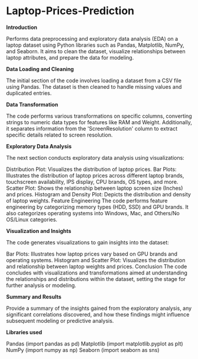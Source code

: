 # Laptop-Prices-Prediction
**Introduction**

Performs data preprocessing and exploratory data analysis (EDA) on a laptop dataset using Python libraries such as Pandas, Matplotlib, NumPy, and Seaborn. It aims to clean the dataset, visualize relationships between laptop attributes, and prepare the data for modeling.

**Data Loading and Cleaning**

The initial section of the code involves loading a dataset from a CSV file using Pandas. The dataset is then cleaned to handle missing values and duplicated entries.

**Data Transformation**

The code performs various transformations on specific columns, converting strings to numeric data types for features like RAM and Weight. Additionally, it separates information from the 'ScreenResolution' column to extract specific details related to screen resolution.

**Exploratory Data Analysis**

The next section conducts exploratory data analysis using visualizations:

Distribution Plot: Visualizes the distribution of laptop prices.
Bar Plots: Illustrates the distribution of laptop prices across different laptop brands, touchscreen availability, IPS display, CPU brands, OS types, and more.
Scatter Plot: Shows the relationship between laptop screen size (Inches) and prices.
Histogram and Density Plot: Depicts the distribution and density of laptop weights.
Feature Engineering
The code performs feature engineering by categorizing memory types (HDD, SSD) and GPU brands. It also categorizes operating systems into Windows, Mac, and Others/No OS/Linux categories.

**Visualization and Insights**

The code generates visualizations to gain insights into the dataset:

Bar Plots: Illustrates how laptop prices vary based on GPU brands and operating systems.
Histogram and Scatter Plot: Visualizes the distribution and relationship between laptop weights and prices.
Conclusion
The code concludes with visualizations and transformations aimed at understanding the relationships and distributions within the dataset, setting the stage for further analysis or modeling.

**Summary and Results**

Provide a summary of the insights gained from the exploratory analysis, any significant correlations discovered, and how these findings might influence subsequent modeling or predictive analysis.

**Libraries used**

Pandas (import pandas as pd)
Matplotlib (import matplotlib.pyplot as plt)
NumPy (import numpy as np)
Seaborn (import seaborn as sns)
